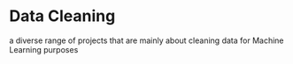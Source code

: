 # Data Cleaning
a diverse range of projects that are mainly about cleaning data for Machine Learning purposes
